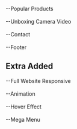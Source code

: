 






<br>
--Popular Products
<br>
<br>
--Unboxing Camera Video
<br>
<br>
--Contact 
<br>
<br>
--Footer

## Extra Added
--Full Website Responsive
<br>
<br>
--Animation
<br>
<br>
--Hover Effect
<br>
<br>
--Mega Menu
